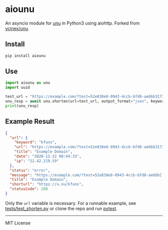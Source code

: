 
# aiounu

An asyncio module for [unu](https://u.nu/) in Python3 using aiohttp. Forked from
[vcinex/unu](https://github.com/vcinex/unu).

## Install

```sh
pip install aiounu
```

## Use

```python
import aiounu as unu
import uuid

test_url = "https://example.com/?test=52e838e8-0943-4ccb-bfd8-ae6bb3173bd2"
unu_resp = await unu.shorten(url=test_url, output_format="json", keyword="")
print(unu_resp)
```

## Example Result

```json
{
  "url": {
    "keyword": "kfuns",
    "url": "https://example.com/?test=52e838e8-0943-4ccb-bfd8-ae6bb3173bd2",
    "title": "Example Domain",
    "date": "2020-12-22 08:44:33",
    "ip": "22.42.219.59"
  },
  "status": "error",
  "message": "https://example.com/?test=52e838e8-0943-4ccb-bfd8-ae6bb[...] added to database<br/>(Could not check Google Safe Browsing: Bad Request)",
  "title": "Example Domain",
  "shorturl": "https://u.nu/kfuns",
  "statusCode": 200
}
```

Only the `url` variable is necessary. For a runnable example, see
[tests/test_shorten.py](https://github.com/TensorTom/aiounu/blob/master/tests/test_shorten.py) or clone the repo
and run [pytest](https://docs.pytest.org/en/stable/).

----------------------------------------

MIT License